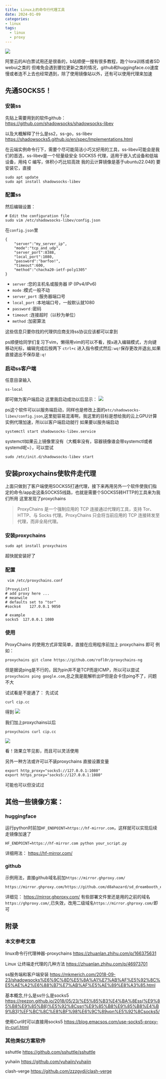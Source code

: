 ```yaml
---
title: Linux上的命令行代理工具
date: 2024-01-09
categories:
- linux
tags:
  - linux
  - proxy
---
```


![](images/20240109144331.png)

阿里云的AI白票试用还是很香的，b站顺便一搜有很多教程，跑个lora训练或者SD webui之类的
但难免会遇到要拉更新之类的情况，github和huggingface.co速度慢或者连不上去也经常遇到，除了使用镜像站以外，还有可以使用代理来加速

## 先通SOCKS5！
### 安装ss
先贴上需要用到的软件github：
https://github.com/shadowsocks/shadowsocks-libev

以及大概解释了什么是ss2，ss-go，ss-libev
https://shadowsocks5.github.io/en/spec/Implementations.html

在云端实例命令行下，需要个尽可能简洁小巧又好用的工具，ss-libev可能会是我们的首选，ss-libev是一个轻量级安全 SOCKS5 代理，适用于嵌入式设备和低端设备，用纯 C 编写，体积小巧比较高效
我的云计算镜像是基于ubuntu22.04的
要安装它，直接
```
sudo apt update
sudo apt install shadowsocks-libev
```

### 配置ss
然后编辑设置：
```
# Edit the configuration file
sudo vim /etc/shadowsocks-libev/config.json
```
<!-- more -->

在`config.json`里
```
{
    "server":"my_server_ip",
    "mode":"tcp_and_udp",
    "server_port":8388,
    "local_port":1080,
    "password":"barfoo!",
    "timeout":600,
    "method":"chacha20-ietf-poly1305"
}
```
* `server` :您的主机名或服务器 IP (IPv4/IPv6)
* `mode` :模式一般不动
* `server_port` :服务器端口号
* `local_port` :本地端口号，一般默认就1080
* `password` :密码
* `timeout` :连接超时（以秒为单位）
* `method` :加密算法

这些信息只要你找的代理供应商支持ss协议应该都可以拿到

ps顺便给同学们复习下vim，懒得用vim的可以不看，按`a`进入编辑模式，方向键移动光标，编辑完成后按两下 `ctrl+c` 进入指令模式然后`:wq!`保存更改并退出,如果直接退出不保存是`:q!`

### 启动ss客户端
任意目录输入
```
ss-local
```
即可做为客户端启动
这里我启动成功以后显示：
![](images/20240109150557.png)

ps这个软件可以以服务端启动，同样也是修改上面的`etc/shadowsocks-libev/config.json`,这里挺容易混淆啊，我这里的目标是想给我的云上GPU计算实例代理加速，所以以客户端启动就行
如果要以服务端启动
```
systemctl start shadowsocks-libev.service
```
systemctl如果云上镜像里没有（大概率没有，容器镜像谁会带systemctl或者systemd呢~），可以尝试
```
sudo /etc/init.d/shadowsocks-libev start
```

## 安装proxychains使软件走代理
上面只做到了客户端使用SOCKS5打通代理，接下来再用另外一个软件使我们指定的命令/app走这条SOCKS5线路，也就是需要个SOCKS5转HTTP的工具来为我们所用
这里发现了proxychains
> ProxyChains 是一个强制应用的 TCP 连接通过代理的工具，支持 Tor、HTTP、与 Socks 代理。ProxyChains 只会将当前应用的 TCP 连接转发至代理，而非全局代理。

### 安装proxychains
```
sudo apt install proxychains
```
超快就安装好了
### 配置
```
 vim /etc/proxychains.conf
```
```
[ProxyList]
# add proxy here ...
# meanwile
# defaults set to "tor"
#socks4    127.0.0.1 9050

# example
socks5  127.0.0.1 1080
```

### 使用
ProxyChains 的使用方式非常简单，直接在应用程序前加上 proxychains 即可
例如：
```
proxychains git clone https://github.com/rofl0r/proxychains-ng
```
但是据说ping是不行的，因为pin并不是TCP而是ICMP，所以可以尝试`proxychains ping google.com`,总之我是能解析出IP但是会卡住ping不了，问题不大

试试看是不是通了：
先试试
```
curl cip.cc
```
得到
![](images/20240109152134.png)

我们加上proxychains以后
```
proxychains curl cip.cc
```
![](images/20240109152400.png)

看！效果立竿见影，而且可以灵活使用

另外一种方法或许可以不装proxychains
直接设置变量
```
export http_proxy="socks5://127.0.0.1:1080"
export https_proxy="socks5://127.0.0.1:1080"
```
可能也可以但没试过

## 其他一些镜像方案：
### huggingface
运行python时前加`HF_ENDPOINT=https://hf-mirror.com`，这样就可以实现后续走镜像加速了
```
HF_ENDPOINT=https://hf-mirror.com python your_script.py
```
详细用法：
https://hf-mirror.com/

### github
示例用法，直接github域名前加`https://mirror.ghproxy.com/`

```
https://mirror.ghproxy.com/https://github.com/d8ahazard/sd_dreambooth_extension
```

详细见：
https://mirror.ghproxy.com/
有些部署文件里还是用的之前的域名`https://ghproxy.com/`,已失效，改用二级域名`https://mirror.ghproxy.com/`即可

## 附录
### 本文参考文章
linux命令行代理神器-proxychains
https://zhuanlan.zhihu.com/p/166375631

Linux 让终端走代理的几种方法
https://zhuanlan.zhihu.com/p/46973701

ss服务端和客户端安装
https://mkmerich.com/2018-09-23/shadowsocks%E6%9C%8D%E5%8A%A1%E7%AB%AF%E5%92%8C%E5%AE%A2%E6%88%B7%E7%AB%AF%E5%AE%89%E8%A3%85.html

基本概念,什么是ss什么是socks5
https://reezon.github.io/2018/05/23/%E5%85%B3%E4%BA%8Ess(%E9%85%B8%E9%85%B8)%E5%92%8Cssr(%E9%85%B8%E9%85%B8%E4%B9%B3)%EF%BC%8C%E8%BF%98%E6%9C%89vpn%E5%92%8Csocks5/

使用Curl时可以直接用socks5
https://blog.emacsos.com/use-socks5-proxy-in-curl.html
### 其他类似方案软件
sshuttle
https://github.com/sshuttle/sshuttle

yuhaiin
https://github.com/yuhaiin/yuhaiin

clash-verge
https://github.com/zzzgydi/clash-verge